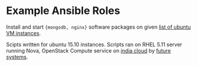 # Example Ansible Roles

Install and start ```{mongodb, nginx}``` software packages on given [list of ubuntu VM instances](inventory).

Scipts written for ubuntu 15.10 instances. Scripts ran on RHEL 5.11 server running Nova, OpenStack Compute service on [india cloud](http://cloudmesh.github.io/introduction_to_cloud_computing/hardware/indiana.html) by [future systems](https://portal.futuresystems.org/).

[//]: # (Edit md files using http://dillinger.io)
